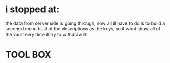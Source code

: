 # i stopped at:
the data from server side is going through, now all ill have to do is to build a seconed menu built of the descriptions
as the keys, so it wont show all of the vault evry time ill try to withdraw it.

# TOOL BOX
